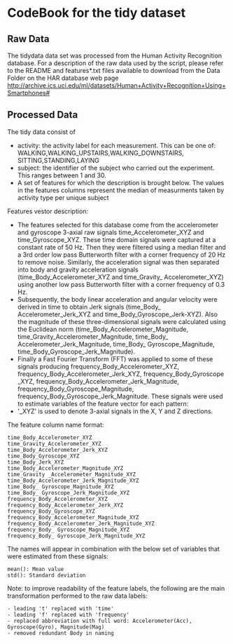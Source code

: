 CodeBook for the tidy dataset
==============================

Raw Data
-----------------
The tidydata data set was processed from the Human Activity Recognition database. For a description of the raw data used by the script, please refer to the README and features*.txt files available to download from the Data Folder on the HAR database web page
http://archive.ics.uci.edu/ml/datasets/Human+Activity+Recognition+Using+Smartphones#

Processed Data
-----------------
The tidy data consist of

- activity: the activity label for each measurement. This can be one of: 
  WALKING,WALKING_UPSTAIRS,WALKING_DOWNSTAIRS, SITTING,STANDING,LAYING
- subject: the identifier of the subject who carried out the experiment. This ranges between 1 and 30.
- A set of features for which the description is brought below. The values in the features columns represent the median of measurments taken by activity type per unique subject

Features vestor description:
- The features selected for this database come from the accelerometer and gyroscope 3-axial raw signals time_Accelerometer_XYZ and time_Gyroscope_XYZ. 
These time domain signals were captured at a constant rate of 50 Hz. 
Then they were filtered using a median filter and a 3rd order low pass Butterworth filter with a corner frequency of 20 Hz to remove noise. Similarly, the acceleration signal was then separated into body and gravity acceleration signals (time_Body_Accelerometer_XYZ and time_Gravity_ Accelerometer_XYZ) using another low pass Butterworth filter with a corner frequency of 0.3 Hz. 
- Subsequently, the body linear acceleration and angular velocity were derived in time to obtain Jerk signals (time_Body_ Accelerometer_Jerk_XYZ and time_Body_Gyroscope_Jerk-XYZ). 
Also the magnitude of these three-dimensional signals were calculated using the Euclidean norm (time_Body_Accelerometer_Magnitude, time_Gravity_Accelerometer_Magnitude, time_Body_ Accelerometer_Jerk_Magnitude, time_Body_ Gyroscope_Magnitude, time_Body_Gyroscope_Jerk_Magnitude). 
- Finally a Fast Fourier Transform (FFT) was applied to some of these signals producing frequency_Body_Accelerometer_XYZ, frequency_Body_Accelerometer_Jerk_XYZ, frequency_Body_Gyroscope _XYZ, frequency_Body_Accelerometer_Jerk_Magnitude, frequency_Body_Gyroscope_Magnitude, frequency_Body_Gyroscope_Jerk_Magnitude. 
These signals were used to estimate variables of the feature vector for each pattern:  
- '_XYZ' is used to denote 3-axial signals in the X, Y and Z directions.

The feature column name format:
```
time_Body_Accelerometer_XYZ
time_Gravity_Accelerometer_XYZ
time_Body_Accelerometer_Jerk_XYZ
time_Body_Gyroscope_XYZ
time_Body_Jerk_XYZ
time_Body_Accelerometer_Magnitude_XYZ
time_Gravity _Accelerometer_Magnitude_XYZ
time_Body_Accelerometer_Jerk_Magnitude_XYZ
time_Body_ Gyroscope_Magnitude_XYZ
time_Body_ Gyroscope_Jerk_Magnitude_XYZ
frequency_Body_Accelerometer_XYZ
frequency_Body_Accelerometer_Jerk_XYZ
frequency_Body_Gyroscope_XYZ
frequency_Body_Accelerometer_Magnitude_XYZ
frequency_Body_Accelerometer_Jerk_Magnitude_XYZ
frequency_Body_ Gyroscope_Magnitude_XYZ
frequency_Body_ Gyroscope_Jerk_Magnitude_XYZ
```
The names will appear in combination with the below set of variables that were estimated from these signals: 
```
mean(): Mean value
std(): Standard deviation
```

Note: to improve readability of the feature labels, the following are the main transformation performed to the raw data labels:
```
- leading 't' replaced with 'time'
- leading 'f' replaced with 'frequency'
- replaced abbreviation with full word: Accelerometer(Acc), Gyroscope(Gyro), Magnitude(Mag)
- removed redundant Body in naming
```

